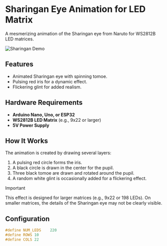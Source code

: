 # Sharingan Eye Animation for LED Matrix

A mesmerizing animation of the Sharingan eye from Naruto for WS2812B LED matrices.

![Sharingan Demo](https://img.shields.io/badge/Status-Complete-brightgreen)

## Features

- Animated Sharingan eye with spinning tomoe.
- Pulsing red iris for a dynamic effect.
- Flickering glint for added realism.

## Hardware Requirements

- **Arduino Nano, Uno, or ESP32**
- **WS2812B LED Matrix** (e.g., 9x22 or larger)
- **5V Power Supply**

## How It Works

The animation is created by drawing several layers:
1.  A pulsing red circle forms the iris.
2.  A black circle is drawn in the center for the pupil.
3.  Three black tomoe are drawn and rotated around the pupil.
4.  A random white glint is occasionally added for a flickering effect.

> [!IMPORTANT]
> This effect is designed for larger matrices (e.g., 9x22 or 198 LEDs). On smaller matrices, the details of the Sharingan eye may not be clearly visible.

## Configuration

```cpp
#define NUM_LEDS    220
#define ROWS 10
#define COLS 22
```
